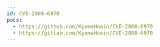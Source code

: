 ```yaml
---
id: CVE-2008-6970
pocs:
  - https://github.com/KyomaHooin/CVE-2008-6970
  - https://gitlab.com/KyomaHooin/CVE-2008-6970
---
```

